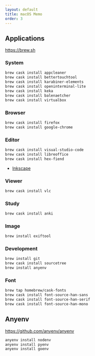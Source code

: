```yaml
---
layout: default
title: macOS Memo
order: 3
---
```


## Applications

<https://brew.sh>

### System

```sh
brew cask install appcleaner
brew cask install bettertouchtool
brew cask install karabiner-elements
brew cask install openinterminal-lite
brew cask install keka
brew cask install balenaetcher
brew cask install virtualbox
```

### Browser

```sh
brew cask install firefox
brew cask install google-chrome
```

### Editor

```sh
brew cask install visual-studio-code
brew cask install libreoffice
brew cask install hex-fiend
```

- [Inkscape](https://inkscape.org/)

### Viewer

```sh
brew cask install vlc
```

### Study

```sh
brew cask install anki
```

### Image

```sh
brew install exiftool
```

### Development

```sh
brew install git
brew cask install sourcetree
brew install anyenv
```

### Font

```sh
brew tap homebrew/cask-fonts
brew cask install font-source-han-sans
brew cask install font-source-han-serif
brew cask install font-source-han-mono
```

## Anyenv

<https://github.com/anyenv/anyenv>

```sh
anyenv install nodenv
anyenv install pyenv
anyenv install goenv
```

